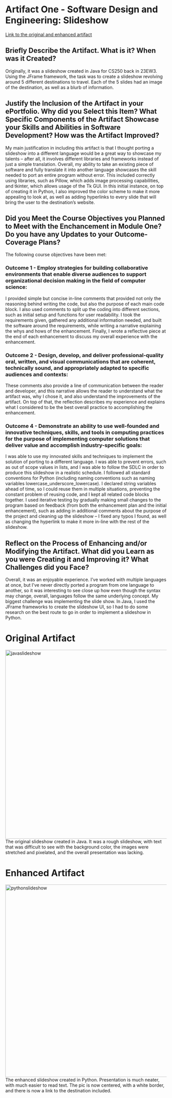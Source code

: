 # Artifact One - Software Design and Engineering: Slideshow
[Link to the original and enhanced artifact](https://github.com/marcgregor/marcgregor.github.io/tree/main/Artifact%20One%20-%20Slideshow)

## Briefly Describe the Artifact. What is it? When was it Created?
Originally, it was a slideshow created in Java for CS250 back in 23EW3. Using the JFrame framework, the task was to create a slideshow revolving around 5 different destinations to travel. Each of the 5 slides had an image of the destination, as well as a blurb of information. 
## Justify the Inclusion of the Artifact in your ePortfolio. Why did you Select this Item? What Specific Components of the Artifact Showcase your Skills and Abilities in Software Development? How was the Artifact Improved?
My main justification in including this artifact is that I thought porting a slideshow into a different language would be a great way to showcase my talents – after all, it involves different libraries and frameworks instead of just a simple translation. Overall, my ability to take an existing piece of software and fully translate it into another language showcases the skill needed to port an entire program without error. This included correctly using libraries, such as Pillow, which adds image processing capabilities, and tkinter, which allows usage of the Tk GUI. In this initial instance, on top of creating it in Python, I also improved the color scheme to make it more appealing to look at, as well as adding hyperlinks to every slide that will bring the user to the destination’s website.
## Did you Meet the Course Objectives you Planned to Meet with the Enchancement in Module One? Do you have any Updates to your Outcome-Coverage Plans?
The following course objectives have been met:

### Outcome 1 - Employ strategies for building collaborative environments that enable diverse audiences to support organizational decision making in the field of computer science: 
I provided simple but concise in-line comments that provided not only the reasoning behind writing the code, but also the purpose of each main code block. I also used comments to split up the coding into different sections, such as initial setup and functions for user readability. I took the requirements given, gathered any additional information needed, and built the software around the requirements, while writing a narrative explaining the whys and hows of the enhancement. Finally, I wrote a reflective piece at the end of each enhancement to discuss my overall experience with the enhancement.
### Outcome 2 - Design, develop, and deliver professional-quality oral, written, and visual communications that are coherent, technically sound, and appropriately adapted to specific audiences and contexts:
These comments also provide a line of communication between the reader and developer, and this narrative allows the reader to understand what the artifact was, why I chose it, and also understand the improvements of the artifact. On top of that, the reflection describes my experience and explains what I considered to be the best overall practice to accomplishing the enhancement.
### Outcome 4 - Demonstrate an ability to use well-founded and innovative techniques, skills, and tools in computing practices for the purpose of implementing computer solutions that deliver value and accomplish industry-specific goals:
I was able to use my innovated skills and techniques to implement the solution of porting to a different language. I was able to prevent errors, such as out of scope values in lists, and I was able to follow the SDLC in order to produce this slideshow in a realistic schedule. I followed all standard conventions for Python (including naming conventions such as naming variables lowercase_underscore_lowercase). I declared string variables ahead of time, so I could reuse them in multiple situations, preventing the constant problem of reusing code, and I kept all related code blocks together. I used iterative testing by gradually making small changes to the program based on feedback (from both the enhancement plan and the initial enhancement), such as adding in additional comments about the purpose of the project and cleaning up the slideshow – I fixed any typos I found, as well as changing the hyperlink to make it more in-line with the rest of the slideshow.
## Reflect on the Process of Enhancing and/or Modifying the Artifact. What did you Learn as you were Creating it and Improving it? What Challenges did you Face?
Overall, it was an enjoyable experience. I’ve worked with multiple languages at once, but I’ve never directly ported a program from one language to another, so it was interesting to see close up how even though the syntax may change, overall, languages follow the same underlying concept. My biggest challenge was implementing the slide show. In Java, I used the JFrame frameworks to create the slideshow UI, so I had to do some research on the best route to go in order to implement a slideshow in Python.

# Original Artifact
<img width="590" alt="javaslideshow" src="https://github.com/marcgregor/marcgregor.github.io/assets/120348789/7730ef26-bb8a-4457-8890-ec40055edb51">
The original slideshow created in Java. It was a rough slideshow, with text that was difficult to see with the background color, the images were stretched and pixelated, and the overall presentation was lacking.

# Enhanced Artifact
<img width="601" alt="pythonslideshow" src="https://github.com/marcgregor/marcgregor.github.io/assets/120348789/88f463e0-d1e7-4713-968d-961fad8772d9">
The enhanced slideshow created in Python. Presentation is much neater, with much easier to read text. The pic is now centered, with a white border, and there is now a link to the destination included.
